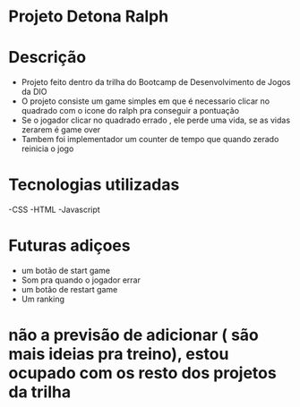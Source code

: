 # Projeto Detona Ralph

 # Descrição
   - Projeto feito dentro da trilha do Bootcamp de Desenvolvimento de Jogos da DIO
   - O projeto consiste um game simples em que é necessario clicar no quadrado com o icone do ralph pra conseguir a pontuação
   - Se o jogador clicar no quadrado errado , ele perde uma vida, se as vidas zerarem é game over
   - Tambem foi implementador um counter de tempo que quando zerado reinicia o jogo

 # Tecnologias utilizadas

  -CSS
  -HTML
  -Javascript

 # Futuras adiçoes
   - um botão de start game
   - Som pra quando o jogador errar
   - um botão de restart game
   - Um ranking

   # não a previsão de adicionar ( são mais ideias pra treino), estou ocupado com os resto dos projetos da trilha

